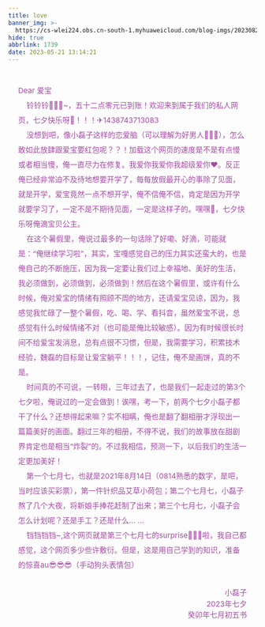 ```yaml
---
title: love
banner_img: >-
  https://cs-wlei224.obs.cn-south-1.myhuaweicloud.com/blog-imgs/202308220005240.jpg
hide: true
abbrlink: 1739
date: 2023-05-21 13:14:21
---
```




<div style="background-image: url('https://cs-wlei224.obs.cn-south-1.myhuaweicloud.com/blog-imgs/202308220004780.jpg'); background-position: center center; background-repeat: no-repeat; background-size: cover; padding: 20px; opacity: 0.7; color: purple; line-height: 2; margin-top: 20px; margin-bottom: 20px;font-size: 15px;">
    <div>Dear 爱宝</div>
    <div>
        &#160;&#160;&#160;&#160;铃铃铃🎐✨✨~，五十二点零元已到账！欢迎来到属于我们的私人网页，七夕快乐呀💐！！！✈1438743713083<br>
        &#160;&#160;&#160;&#160;没想到吧，像小磊子这样的恋爱脑（可以理解为好男人🤩🤩🤩），怎么敢如此放肆跟爱宝要红包呢？？！加载这个网页的速度是不是有点慢或者相当慢，俺一直尽力在修复。我爱你我爱你我超级爱你❤️。反正俺已经非常迫不及待地想要开学了，每每放假最开心的事除了见面，就是开学，爱宝竟然一点不想开学，俺不信俺不信，肯定是因为开学就要学习了，一定不是不期待见面，一定是这样子的。嘿嘿🥰，七夕快乐呀俺滴宝贝公主。<br>
        &#160;&#160;&#160;&#160;在这个暑假里，俺说过最多的一句话除了好嘞、好滴，可能就是：“俺继续学习啦”，其实，宝嘎感觉自己的压力其实还蛮大的，也是俺自己的不断施压，因为我一定要让我们过上幸福地、美好的生活，我必须做到，必须做到，必须做到！然后在这个暑假里，或许有什么时候，俺对爱宝的情绪有照顾不周的地方，还请爱宝见谅，因为，我感觉我忙碌了一整个暑假，吃、喝、学、看抖音，虽然爱宝不说，总感觉有什么时候情绪不对（也可能是俺比较敏感）。因为有时候很长时间不给爱宝发消息，总有点很不习惯，但是，我需要学习，积累技术经验，魏磊的目标是让爱宝躺平！！！，记住，俺不是画饼，真的不是。<br>
        &#160;&#160;&#160;&#160;时间真的不可说，一转眼，三年过去了，也是我们一起走过的第3个七夕啦，俺说过的一定会做到！诶嘿，考一下，前两个七夕小磊子都干了什么？还想得起来嘛？实不相瞒，俺也是翻了翻相册才浮现出一篇篇美好的画面。翻过三年的相册，不得不说，我们的故事放在甜剧界肯定也是相当“炸裂”的。不过我相信，预测一下，以后我们的生活一定更加美好！<br>
        &#160;&#160;&#160;&#160;第一个七月七，也就是2021年8月14日（0814熟悉的数字，是吧，当时应该买彩票），第一件针织品艾草小荷包；第二个七月七，小磊子熬了几个大夜，将新娘手捧花赶制了出来；第三个七月七，小磊子会怎么计划呢？还是手工？还是什么... ...<br>
        &#160;&#160;&#160;&#160;铛铛铛铛~,这个网页就是第三个七月七的surprise🎉🎉🎉啦，我自己都感觉，这个网页多少些许敷衍。但是，这是用自己学到的知识，准备的惊喜au😎😎😎（手动狗头表情包）<br><br>
    </div>
    <div style="text-align: right; color: purple; line-height: 1.5; font-size: 15px;">
        小磊子<br>
        2023年七夕<br>
        癸卯年七月初五书
    </div>
</div>
